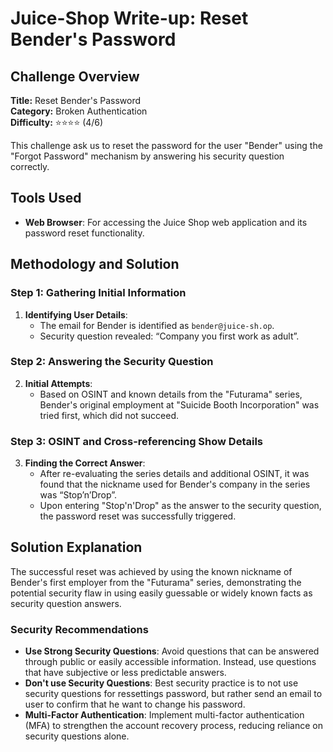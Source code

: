 # Juice-Shop Write-up: Reset Bender's Password

## Challenge Overview

**Title:** Reset Bender's Password  
**Category:** Broken Authentication  
**Difficulty:** ⭐⭐⭐⭐ (4/6)

This challenge ask us to reset the password for the user "Bender" using the "Forgot Password" mechanism by answering his security question correctly.

## Tools Used

- **Web Browser**: For accessing the Juice Shop web application and its password reset functionality.

## Methodology and Solution

### Step 1: Gathering Initial Information

1. **Identifying User Details**:
   - The email for Bender is identified as `bender@juice-sh.op`.
   - Security question revealed: “Company you first work as adult”.

### Step 2: Answering the Security Question

2. **Initial Attempts**:
   - Based on OSINT and known details from the "Futurama" series, Bender's original employment at "Suicide Booth Incorporation" was tried first, which did not succeed.

### Step 3: OSINT and Cross-referencing Show Details

3. **Finding the Correct Answer**:
   - After re-evaluating the series details and additional OSINT, it was found that the nickname used for Bender's company in the series was “Stop’n’Drop”.
   - Upon entering "Stop'n'Drop" as the answer to the security question, the password reset was successfully triggered.

## Solution Explanation

The successful reset was achieved by using the known nickname of Bender's first employer from the "Futurama" series, demonstrating the potential security flaw in using easily guessable or widely known facts as security question answers.

### Security Recommendations

- **Use Strong Security Questions**: Avoid questions that can be answered through public or easily accessible information. Instead, use questions that have subjective or less predictable answers.
- **Don't use Security Questions**: Best security practice is to not use security questions for ressettings password, but rather send an email to user to confirm that he want to change his password.
- **Multi-Factor Authentication**: Implement multi-factor authentication (MFA) to strengthen the account recovery process, reducing reliance on security questions alone.
